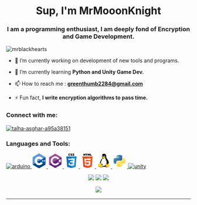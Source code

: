 <h1 align="center">Sup, I'm MrMooonKnight</h1>
<h3 align="center">I am a programming enthusiast, I am deeply fond of Encryption and Game Development.</h3>

<p align="left"> <img src="https://komarev.com/ghpvc/?username=mrblackhearts&label=Profile%20views&color=0e75b6&style=flat" alt="mrblackhearts" /> </p>


- 🔭 I’m currently working on development of new tools and programs.

- 🌱 I’m currently learning **Python and Unity Game Dev.**

- 📫 How to reach me : **greenthumb2284@gmail.com**

- ⚡ Fun fact, **I write encryption algorithms to pass time.**

<h3 align="left">Connect with me:</h3>
<p align="left">
<a href="https://linkedin.com/in/talha-asghar-a95a38151" target="blank"><img align="center" src="https://raw.githubusercontent.com/rahuldkjain/github-profile-readme-generator/master/src/images/icons/Social/linked-in-alt.svg" alt="talha-asghar-a95a38151" height="30" width="40" /></a>

</p>

<h3 align="left">Languages and Tools:</h3>
<p align="left"> <a href="https://www.arduino.cc/" target="_blank" rel="noreferrer"> <img src="https://cdn.worldvectorlogo.com/logos/arduino-1.svg" alt="arduino" width="40" height="40"/> </a> <a href="https://www.w3schools.com/cpp/" target="_blank" rel="noreferrer"> <img src="https://raw.githubusercontent.com/devicons/devicon/master/icons/cplusplus/cplusplus-original.svg" alt="cplusplus" width="40" height="40"/> </a> <a href="https://www.w3schools.com/cs/" target="_blank" rel="noreferrer"> <img src="https://raw.githubusercontent.com/devicons/devicon/master/icons/csharp/csharp-original.svg" alt="csharp" width="40" height="40"/> </a> <a href="https://www.w3schools.com/css/" target="_blank" rel="noreferrer"> <img src="https://raw.githubusercontent.com/devicons/devicon/master/icons/css3/css3-original-wordmark.svg" alt="css3" width="40" height="40"/> </a> <a href="https://www.w3.org/html/" target="_blank" rel="noreferrer"> <img src="https://raw.githubusercontent.com/devicons/devicon/master/icons/html5/html5-original-wordmark.svg" alt="html5" width="40" height="40"/> </a> <a href="https://www.linux.org/" target="_blank" rel="noreferrer"> <img src="https://raw.githubusercontent.com/devicons/devicon/master/icons/linux/linux-original.svg" alt="linux" width="40" height="40"/> </a> <a href="https://www.python.org" target="_blank" rel="noreferrer"> <img src="https://raw.githubusercontent.com/devicons/devicon/master/icons/python/python-original.svg" alt="python" width="40" height="40"/> </a> <a href="https://unity.com/" target="_blank" rel="noreferrer"> <img src="https://www.vectorlogo.zone/logos/unity3d/unity3d-icon.svg" alt="unity" width="40" height="40"/> </a> </p>

<!-- Main Stats  -->
<p align="center">
  <img height="50%" width="auto" src ="https://github-readme-stats.vercel.app/api?username=MrMooonKnight&show_icons=true&count_private=true&theme=darcula&hide_border=true&hide=issues,contribs&bg_color=00000000">
  <img height="50%" width="auto" src ="https://github-readme-stats.vercel.app/api/top-langs/?username=MrMooonKnight&layout=compact&hide_border=true&theme=darcula&bg_color=00000000&langs_count=6&hide=jupyter%20notebook,tex,css,php&exclude_repo=Pacman-AI">
  <img src ="https://github-readme-streak-stats.herokuapp.com?user=MrMooonKnight&theme=darcula&hide_border=true&background=FFFFFF00">
</p>
<!-- Contribution Graph  -->
<p align=center>
  <img src="https://github-readme-activity-graph.vercel.app/graph?username=MrMooonKnight&theme=gruvbox&bg_color=000000&hide_border=true&title_color=BA5F17&line=BA5F17&area=true" width="100%"/>
</p>
<hr color:BA5F17;" />

